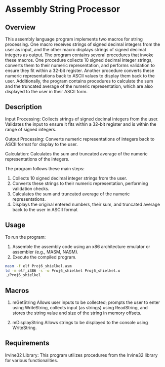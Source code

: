# Assembly String Processor

## Overview

This assembly language program implements two macros for string processing. One macro receives strings of signed decimal integers from the user as input, and the other macro displays strings of signed decimal integers as output. The program contains several procedures that invoke these macros. One procedure collects 10 signed decimal integer strings, converts them to their numeric representation, and performs validation to ensure they fit within a 32-bit register. Another procedure converts these numeric representations back to ASCII values to display them back to the user. Additionally, the program contains procedures to calculate the sum and the truncated average of the numeric representation, which are also displayed to the user in their ASCII form.

## Description

Input Processing:
Collects strings of signed decimal integers from the user.
Validates the input to ensure it fits within a 32-bit register and is within the range of signed integers.

Output Processing:
Converts numeric representations of integers back to ASCII format for display to the user.
   
Calculation:
Calculates the sum and truncated average of the numeric representations of the integers.
   
The program follows these main steps:

1. Collects 10 signed decimal integer strings from the user.
2. Converts these strings to their numeric representation, performing validation checks.
3. Calculates the sum and truncated average of the numeric representations.
4. Displays the original entered numbers, their sum, and truncated average back to the user in ASCII format

## Usage

To run the program:

1. Assemble the assembly code using an x86 architecture emulator or assembler (e.g., MASM, NASM).
2. Execute the compiled program.

```bash
nasm -f elf Proj6_shielkel.asm
ld -m elf_i386 -s -o Proj6_shielkel Proj6_shielkel.o
./Proj6_shielkel
```

## Macros

1. mGetString
Allows user inputs to be collected; prompts the user to enter using WriteString, collects input (as strings) using ReadString, and stores the string value and size of the string in memory offsets.

2. mDisplayString
Allows strings to be displayed to the console using WriteString.

## Requirements
Irvine32 Library: This program utilizes procedures from the Irvine32 library for various functionalities.
